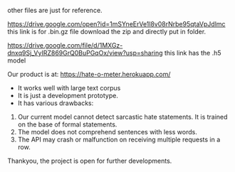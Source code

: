 

other files are just for reference.

https://drive.google.com/open?id=1mSYneErVe1l8v08rNrbe95qtaVpJdlmc
this link is for .bin.gz file download the zip and directly put in folder.


https://drive.google.com/file/d/1MXGz-dnxq9Sj_VyIRZ869GrQ0BuPGqOx/view?usp=sharing
this link has the .h5 model


Our product is at: https://hate-o-meter.herokuapp.com/
- It works well with large text corpus
- It is just a development prototype.
- It has various drawbacks: 
1)	Our current model cannot detect sarcastic hate statements. It is trained on the base of formal statements.
2)	The model does not comprehend sentences with less words.
3)	The API may crash or malfunction on receiving multiple requests in a row.

Thankyou, the project is open for further developments.
